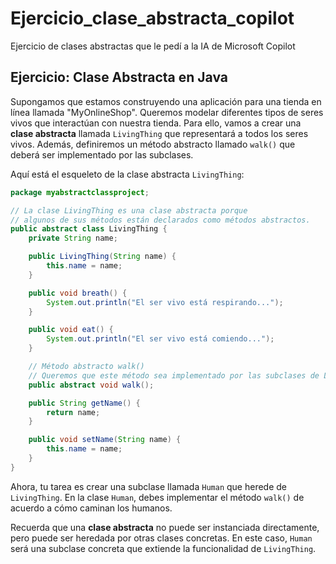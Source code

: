 # Ejercicio_clase_abstracta_copilot
Ejercicio de clases abstractas que le pedí a la IA de Microsoft Copilot

## Ejercicio: Clase Abstracta en Java

Supongamos que estamos construyendo una aplicación para una tienda en línea llamada "MyOnlineShop". Queremos modelar diferentes tipos de seres vivos que interactúan con nuestra tienda. Para ello, vamos a crear una **clase abstracta** llamada `LivingThing` que representará a todos los seres vivos. Además, definiremos un método abstracto llamado `walk()` que deberá ser implementado por las subclases.

Aquí está el esqueleto de la clase abstracta `LivingThing`:

```java
package myabstractclassproject;

// La clase LivingThing es una clase abstracta porque
// algunos de sus métodos están declarados como métodos abstractos.
public abstract class LivingThing {
    private String name;

    public LivingThing(String name) {
        this.name = name;
    }

    public void breath() {
        System.out.println("El ser vivo está respirando...");
    }

    public void eat() {
        System.out.println("El ser vivo está comiendo...");
    }

    // Método abstracto walk()
    // Queremos que este método sea implementado por las subclases de LivingThing.
    public abstract void walk();

    public String getName() {
        return name;
    }

    public void setName(String name) {
        this.name = name;
    }
}
```

Ahora, tu tarea es crear una subclase llamada `Human` que herede de `LivingThing`. En la clase `Human`, debes implementar el método `walk()` de acuerdo a cómo caminan los humanos.

Recuerda que una **clase abstracta** no puede ser instanciada directamente, pero puede ser heredada por otras clases concretas. En este caso, `Human` será una subclase concreta que extiende la funcionalidad de `LivingThing`.

